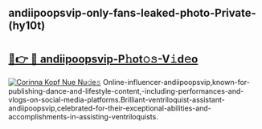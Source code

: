 ## andiipoopsvip-only-fans​-leaked-photo​-Private-(hy10t)


# <h2><a href="https://mediaupload.pro?title=andiipoopsvip&ref=git">🔗👉 🔴 andiipoopsvip-P𝚑ot𝚘𝚜-V𝚒d𝚎o</a></h2>

[![Corinna Kopf Nue Nu𝚍e𝚜](https://i.imgur.com/0qMVB7G.gif)](https://mediaupload.pro?title=andiipoopsvip&ref=git)
Online-influencer-andiipoopsvip,known-for-publishing-dance-and-lifestyle-content,-including-performances-and-vlogs-on-social-media-platforms.Brilliant-ventriloquist-assistant-andiipoopsvip,celebrated-for-their-exceptional-abilities-and-accomplishments-in-assisting-ventriloquists.  